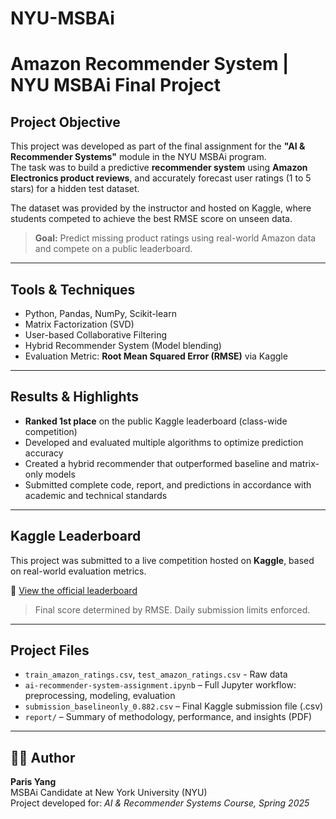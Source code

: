 # NYU-MSBAi

# Amazon Recommender System | NYU MSBAi Final Project

## Project Objective
This project was developed as part of the final assignment for the **"AI & Recommender Systems"** module in the NYU MSBAi program.  
The task was to build a predictive **recommender system** using **Amazon Electronics product reviews**, and accurately forecast user ratings (1 to 5 stars) for a hidden test dataset.

The dataset was provided by the instructor and hosted on Kaggle, where students competed to achieve the best RMSE score on unseen data.

> **Goal:** Predict missing product ratings using real-world Amazon data and compete on a public leaderboard.

---

## Tools & Techniques
- Python, Pandas, NumPy, Scikit-learn
- Matrix Factorization (SVD)
- User-based Collaborative Filtering
- Hybrid Recommender System (Model blending)
- Evaluation Metric: **Root Mean Squared Error (RMSE)** via Kaggle

---

## Results & Highlights
- **Ranked 1st place** on the public Kaggle leaderboard (class-wide competition)
- Developed and evaluated multiple algorithms to optimize prediction accuracy
- Created a hybrid recommender that outperformed baseline and matrix-only models
- Submitted complete code, report, and predictions in accordance with academic and technical standards

---

## Kaggle Leaderboard
This project was submitted to a live competition hosted on **Kaggle**, based on real-world evaluation metrics.

🔗 [View the official leaderboard](https://www.kaggle.com/competitions/2025-msb-ai-ai-recommender-systems/leaderboard)

> Final score determined by RMSE. Daily submission limits enforced.

---

## Project Files
- `train_amazon_ratings.csv`, `test_amazon_ratings.csv` - Raw data
- `ai-recommender-system-assignment.ipynb` – Full Jupyter workflow: preprocessing, modeling, evaluation
- `submission_baselineonly_0.882.csv` – Final Kaggle submission file (.csv)
- `report/` – Summary of methodology, performance, and insights (PDF)

---

## 👩‍💻 Author
**Paris Yang**  
MSBAi Candidate at New York University (NYU)  
Project developed for: _AI & Recommender Systems Course, Spring 2025_
